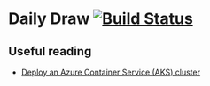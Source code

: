 # Daily Draw [![Build Status](https://travis-ci.org/SketchingDev/daily-draw.svg?branch=development)](https://travis-ci.org/SketchingDev/daily-draw)

## Useful reading

 * [Deploy an Azure Container Service (AKS) cluster](https://docs.microsoft.com/en-us/azure/aks/kubernetes-walkthrough)
